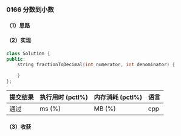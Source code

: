### 0166 分数到小数

#### （1）思路

#### （2）实现

```cpp
class Solution {
public:
    string fractionToDecimal(int numerator, int denominator) {

    }
};
```

| 提交结果 | 执行用时 (pctl%) | 内存消耗 (pctl%) | 语言 |
|:---------|:-----------------|:-----------------|:-----|
| 通过     |  ms (%)   |  MB (%)  | cpp  |

#### （3）收获
